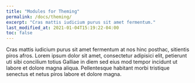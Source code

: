 ```yaml
---
title: "Modules for Theming"
permalink: /docs/theming/
excerpt: "Cras mattis iudicium purus sit amet fermentum."
last_modified_at: 2021-01-04T15:19:22-04:00
toc: false
---
```


Cras mattis iudicium purus sit amet fermentum at nos hinc posthac, sitientis piros afros. Lorem ipsum dolor sit amet, consectetur adipisici elit, petierunt uti sibi concilium totius Galliae in diem sed eius mod tempor incidunt ut labore et dolore magna aliqua. Pellentesque habitant morbi tristique senectus et netus piros labore et dolore magna.
